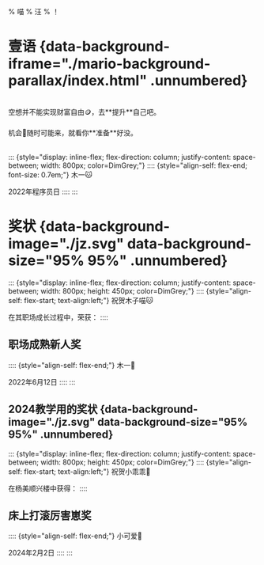% 喵
% 汪
% ！

# 壹语 {data-background-iframe="./mario-background-parallax/index.html" .unnumbered}

</br>
空想并不能实现财富自由🪙，去**提升**自己吧。
</br></br>
机会🍄随时可能来，就看你**准备**好没。
</br></br>

::: {style="display: inline-flex; flex-direction: column; justify-content: space-between; width: 800px; color=DimGrey;"}
:::: {style="align-self: flex-end; font-size: 0.7em;"}
木一🐱

2022年程序员日
::::
:::

# 奖状 {data-background-image="./jz.svg" data-background-size="95% 95%" .unnumbered}

<i class="fas fa-holly-berry"></i>
<i class="fas fa-holly-berry"></i>
<i class="fas fa-holly-berry"></i>
<i class="fas fa-holly-berry"></i>
<i class="fas fa-holly-berry"></i>
<i class="fas fa-holly-berry"></i>

::: {style="display: inline-flex; flex-direction: column; justify-content: space-between; width: 800px; height: 450px; color=DimGrey;"}
:::: {style="align-self: flex-start; text-align:left;"}
祝贺木子喵🐱

在其职场成长过程中，荣获：
::::

<h2>职场成熟新人奖</h2>

:::: {style="align-self: flex-end;"}
木一🐾

2022年6月12日
::::
:::

## 2024教学用的奖状 {data-background-image="./jz.svg" data-background-size="95% 95%" .unnumbered}

<i class="fas fa-holly-berry"></i>
<i class="fas fa-holly-berry"></i>
<i class="fas fa-holly-berry"></i>
<i class="fas fa-holly-berry"></i>
<i class="fas fa-holly-berry"></i>
<i class="fas fa-holly-berry"></i>

::: {style="display: inline-flex; flex-direction: column; justify-content: space-between; width: 800px; height: 450px; color=DimGrey;"}
:::: {style="align-self: flex-start; text-align:left;"}
祝贺小乖乖🫨

在杨美顺兴楼中获得：
::::

<h2>床上打滚厉害崽奖</h2>

:::: {style="align-self: flex-end;"}
小可爱🌸

2024年2月2日
::::
:::

